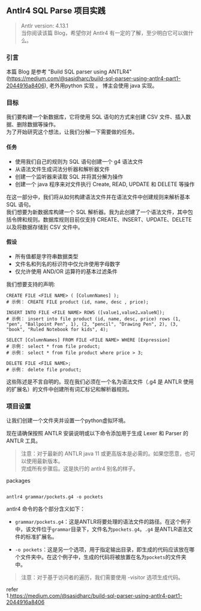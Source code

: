 ## Antlr4 SQL Parse 项目实践       

>Antlr version: 4.13.1      
>当你阅读该篇 Blog，希望你对 Antlr4 有一定的了解，至少明白它可以做什么。    

### 引言  
本篇 Blog 是参考 "Build SQL parser using ANTLR4" (https://medium.com/@sasidharc/build-sql-parser-using-antlr4-part1-2044916a8406), 老外用python 实现 。 博主会使用 java 实现。               

### 目标
我们要构建一个新数据库，它将使用 SQL 语句的方式来创建 CSV 文件、插入数据、删除数据等操作。          
为了开始研究这个想法，让我们分解一下需要做的任务。              

#### 任务
* 使用我们自己的规则为 SQL 语句创建一个 g4 语法文件              
* 从语法文件生成词法分析器和解析器文件               
* 创建一个监听器来读取 SQL 并将其分解为操作                
* 创建一个 java 程序来对文件执行 Create, READ, UPDATE 和 DELETE 等操作              

在这一部分中，我们将从如何构建语法文件并在语法文件中创建规则来解析基本 SQL 语句。           
我们想要为新数据库构建一个 SQL 解析器。我为此创建了一个语法文件，其中包括令牌和规则。数据库规则目前仅支持 CREATE、INSERT、UPDATE、DELETE 以及将数据存储到 CSV 文件中。                                       

#### 假设
* 所有值都是字符串数据类型                  
* 文件名和列名的标识符中仅允许使用字母数字                
* 仅允许使用 AND/OR 运算符的基本过滤条件        

我们想要支持的声明:     
```shell
CREATE FILE <FILE NAME> ( [ColumnNames] );
# 示例： CREATE FILE product (id, name, desc , price);

INSERT INTO FILE <FILE NAME> ROWS ([value1,value2…valueN]); 
# 示例： insert into file product (id, name, desc, price) rows (1, "pen", "Ballpoint Pen", 1), (2, "pencil", "Drawing Pen", 2), (3, "book", "Ruled Notebook for kids", 4);   

SELECT [ColumnNames] FROM FILE <FILE NAME> WHERE [Expression]  
# 示例： select * from file product;
# 示例： select * from file product where price > 3;    

DELETE FILE <FILE NAME>;
# 示例： delete file product;   
```

这些陈述是不言自明的。现在我们必须在一个名为语法文件（.g4 是 ANTLR 使用的扩展名）的文件中创建所有词汇标记和解析器规则。         

### 项目设置
让我们创建一个文件夹并设置一个python虚拟环境。          



现在请确保按照 ANTLR 安装说明或以下命令添加用于生成 Lexer 和 Parser 的 ANTLR 工具。         

>注意：对于最新的 ANTLR java 11 或更高版本是必需的。如果您愿意，也可以使用最新版本。            
完成所有步骤后。这是执行的 antlr4 别名的样子。      

packages
```

```

```shell
antlr4 grammar/pockets.g4 -o pockets
```     

antlr4 命令的各个部分含义如下：         
* `grammar/pockets.g4`：这是ANTLR将要处理的语法文件的路径。在这个例子中，该文件位于`grammar`目录下，文件名为`pockets.g4`。`.g4` 是ANTLR语法文件的标准扩展名。           

* `-o pockets`：这是另一个选项，用于指定输出目录，即生成的代码应该放在哪个文件夹中。在这个例子中，生成的代码将被放置在名为`pockets`的文件夹中。             

>注意：对于基于访问者的遍历，我们需要使用 -visitor 选项生成代码。           





refer   
1.https://medium.com/@sasidharc/build-sql-parser-using-antlr4-part1-2044916a8406        

